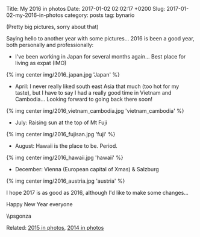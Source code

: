 Title: My 2016 in photos
Date: 2017-01-02 02:02:17 +0200
Slug: 2017-01-02-my-2016-in-photos
category: posts
tag: bynario

(Pretty big pictures, sorry about that)

Saying hello to another year with some pictures... 2016 is been a good year, both personally and professionally:

- I've been working in Japan for several months again... Best place for living as expat (IMO)

{% img center img/2016_japan.jpg  'Japan' %}

- April: I never really liked south east Asia that much (too hot for my taste), but I have to say I had a really good time in Vietnam and Cambodia... Looking forward to going back there soon!

{% img center img/2016_vietnam_cambodia.jpg  'vietnam_cambodia' %}

- July: Raising sun at the top of Mt Fuji

{% img center img/2016_fujisan.jpg  'fuji' %}

- August: Hawaii is the place to be. Period. 

{% img center img/2016_hawaii.jpg  'hawaii' %}

- December: Vienna (European capital of Xmas) & Salzburg 

{% img center img/2016_austria.jpg  'austria' %}

I hope 2017 is as good as 2016, although I'd like to make some changes... 

Happy New Year everyone

\\\psgonza

Related: [2015 in photos](https://bynario.com/2015-12-31-bye-2016-hello-2016.html), [2014 in photos](https://bynario.com/2015-01-10-bye-2024-hello-2015.html)
